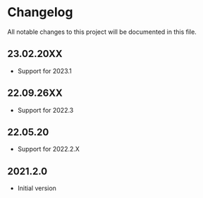 # Changelog
All notable changes to this project will be documented in this file.

## 23.02.20XX
- Support for 2023.1

## 22.09.26XX
- Support for 2022.3

## 22.05.20
- Support for 2022.2.X

## 2021.2.0
- Initial version
